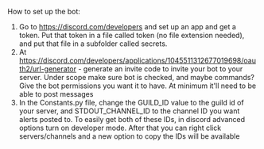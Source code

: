 How to set up the bot:

1. Go to https://discord.com/developers and set up an app and get a token. Put that token in a file called token (no file extension needed), and put that file in a subfolder called secrets.
2. At https://discord.com/developers/applications/1045511312677019698/oauth2/url-generator - generate an invite code to invite your bot to your server. Under scope make sure bot is checked, and maybe commands?
    Give the bot permissions you want it to have. At minimum it'll need to be able to post messages
3. In the Constants.py file, change the GUILD_ID value to the guild id of your server, and STDOUT_CHANNEL_ID to the channel ID you want alerts posted to.
    To easily get both of these IDs, in discord advanced options turn on developer mode. After that you can right click servers/channels and a new option to copy the IDs will be available